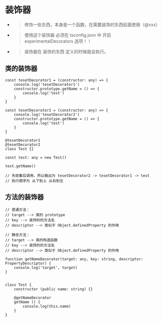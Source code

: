 # 装饰器

- > 修饰一些东西，本身是一个函数，在需要装饰的东西前面使用（@xxx）
- > 使用这个装饰器 必须在 tsconfig.json 中 开启 experimentalDecorators 选项！！
- > 装饰器在 装饰的东西 定义的时候就会执行。


## 类的装饰器
```
const tesetDecorator1 = (constructor: any) => {
	console.log('tesetDecorator1')
	constructor.prototype.getName = () => {
		console.log('test')
	}
}

const tesetDecorator2 = (constructor: any) => {
	console.log('tesetDecorator2')
	constructor.prototype.getName = () => {
		console.log('test')
	}
}

@tesetDecorator1
@tesetDecorator2
class Test {}

const test: any = new Test()

test.getName()

// 先收集后调用，所以输出为 tesetDecorator2 -> tesetDecorator1 -> test
// 执行顺序为 从下到上 从右到左
```

## 方法的装饰器
```
// 普通方法：
// target --> 类的 prototype
// key --> 装饰的的方法名
// descriptor --> 类似于 Object.definedProperty 的作用

// 静态方法：
// target --> 类的构造函数
// key --> 装饰的的方法名
// descriptor --> 类似于 Object.definedProperty 的作用

function getNameDecorator(target: any, key: string, descriptor: PropertyDescriptor) {
	console.log('target', target)
}


class Test {
	constructor (public name: string) {}

	@getNameDecorator
	getName () {
		console.log(this.name)
	}
}

```
